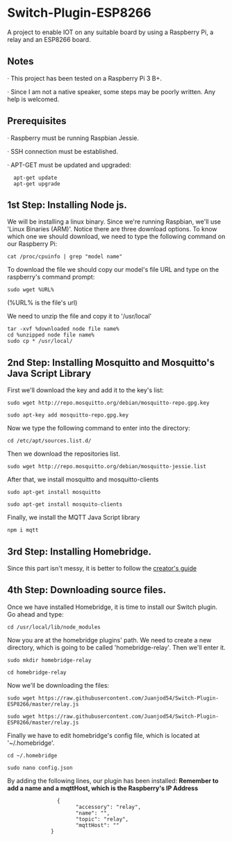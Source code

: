 # Switch-Plugin-ESP8266

A project to enable IOT on any suitable board by using a Raspberry Pi, a relay and an ESP8266 board.

## Notes
  
  · This project has been tested on a Raspberry Pi 3 B+.
  
  · Since I am not a native speaker, some steps may be poorly written. Any help is welcomed.

## Prerequisites

  · Raspberry must be running Raspbian Jessie.
  
  · SSH connection must be established.
  
  · APT-GET must be updated and upgraded:

  ``` 
    apt-get update  
    apt-get upgrade  
  ```

## 1st Step: Installing Node js.
  
  We will be installing a linux binary. Since we're running Raspbian, we'll use 'Linux Binaries (ARM)'.
  Notice there are three download options. To know which one we should download, we need to type the following command on our     Raspberry Pi:
  ```
  cat /proc/cpuinfo | grep "model name"
  ```
  To download the file we should copy our model's file URL and type on the raspberry's command prompt:
  
  ```
  sudo wget %URL%
  ```
  (%URL% is the file's url)

  We need to unzip the file and copy it to '/usr/local'
  
  ```
  tar -xvf %downloaded node file name%
  cd %unzipped node file name%
  sudo cp * /usr/local/
  ```

## 2nd Step: Installing Mosquitto and Mosquitto's Java Script Library

  First we'll download the key and add it to the key's list:
  
  ```
  sudo wget http://repo.mosquitto.org/debian/mosquitto-repo.gpg.key
  
  sudo apt-key add mosquitto-repo.gpg.key
  ```
  Now we type the following command to enter into the directory:
  
  ```
  cd /etc/apt/sources.list.d/
  ```
  
  Then we download the repositories list.
  
  ```
  sudo wget http://repo.mosquitto.org/debian/mosquitto-jessie.list
  ```

  After that, we install mosquitto and mosquitto-clients
  
  ```
  sudo apt-get install mosquitto
  
  sudo apt-get install mosquito-clients
  ```
  
  Finally, we install the MQTT Java Script library
  
  ```
  npm i mqtt
  ```
  
## 3rd Step: Installing Homebridge.

  Since this part isn't messy, it is better to follow the [creator's guide](https://github.com/nfarina/homebridge)
   
## 4th Step: Downloading source files.
  
  Once we have installed Homebridge, it is time to install our Switch plugin.
  Go ahead and type: 
  ```
  cd /usr/local/lib/node_modules
  ```
  Now you are at the homebridge plugins' path. We need to create a new directory, which is going to be called 'homebridge-relay'. Then we'll enter it.

  ```
  sudo mkdir homebridge-relay
  
  cd homebridge-relay
  ```
  
  Now we'll be downloading the files:
  
  ```
  sudo wget https://raw.githubusercontent.com/Juanjod54/Switch-Plugin-ESP8266/master/relay.js
  
  sudo wget https://raw.githubusercontent.com/Juanjod54/Switch-Plugin-ESP8266/master/relay.js
  
  ```
  
  Finally we have to edit homebridge's config file, which is located at '~/.homebridge'.
  
  ```
  cd ~/.homebridge
  
  sudo nano config.json
  
  ```
  By adding the following lines, our plugin has been installed:
  **Remember to add a name and a mqttHost, which is the Raspberry's IP Address**
  
  ```
                  {
                        "accessory": "relay",
                        "name": "",
                        "topic": "relay",
                        "mqttHost": ""
                }
  
